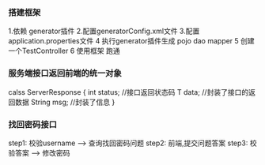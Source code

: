 
### 搭建框架
1.依赖 generator插件
2.配置generatorConfig.xml文件
3.配置application.properties文件
4 执行generator插件生成 pojo dao mapper
5 创建一个TestController
6 使用框架 跑通
### 服务端接口返回前端的统一对象
calss ServerResponse<T> {
    int status; //接口返回状态码
    T data; //封装了接口的返回数据
    String msg; //封装了信息
}

### 找回密码接口
step1: 校验username --> 查询找回密码问题
step2: 前端,提交问题答案
step3: 校验答案 --> 修改密码
